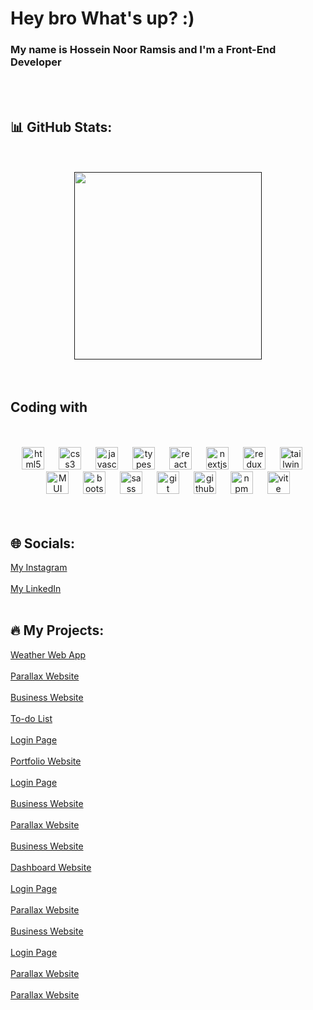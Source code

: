<h1 align="left">Hey bro What's up? :)</h1>
<h3>My name is Hossein Noor Ramsis and I'm a Front-End Developer</h3>
<br />
<br />

###

<h2>📊 GitHub Stats:</h1>
<br />
<br />
<div align="center">
<a href=""><img height="300px" src="https://github-readme-stats.vercel.app/api/top-langs/?username=Hossein-Noor-Ramsis&theme=dark&hide_border=false&include_all_commits=false&count_private=false&layout=compact"></a></br>
</div>
<br />
<br />

###

<h2 align="left">Coding with</h2>

<br />
<br />
<div align="center">
  <img src="https://cdn.jsdelivr.net/gh/devicons/devicon/icons/html5/html5-original.svg" height="36" alt="html5 logo"  />
  <img width="15" />
  <img src="https://cdn.jsdelivr.net/gh/devicons/devicon/icons/css3/css3-original.svg" height="36" alt="css3 logo"  />
  <img width="15" />
  <img src="https://cdn.jsdelivr.net/gh/devicons/devicon/icons/javascript/javascript-original.svg" height="36" alt="javascript logo"  />
  <img width="15" />
  <img src="https://cdn.jsdelivr.net/gh/devicons/devicon/icons/typescript/typescript-original.svg" height="36" alt="typescript logo"  />
  <img width="15" />
  <img src="https://cdn.jsdelivr.net/gh/devicons/devicon/icons/react/react-original.svg" height="36" alt="react logo"  />
  <img width="15" />
  <img src="https://cdn.jsdelivr.net/gh/devicons/devicon/icons/nextjs/nextjs-original.svg" height="36" alt="nextjs logo"  /> 
  <img width="15" /> 
  <img src="https://cdn.jsdelivr.net/gh/devicons/devicon/icons/redux/redux-original.svg" height="36" alt="redux logo"  />
  <img width="15" />
  <img src="https://cdn.simpleicons.org/tailwindcss/06B6D4" height="36" alt="tailwindcss logo"  />
  <img width="15" />
  <img src="https://user-images.githubusercontent.com/25181517/189716630-fe6c084c-6c66-43af-aa49-64c8aea4a5c2.png" height="36" alt="MUI"  />
  <img width="15" />
  <img src="https://skillicons.dev/icons?i=bootstrap" height="36" alt="bootstrap logo"  />
  <img width="15" />
  <img src="https://cdn.jsdelivr.net/gh/devicons/devicon/icons/sass/sass-original.svg" height="36" alt="sass logo"  />
  <img width="15" />
  <img src="https://cdn.jsdelivr.net/gh/devicons/devicon/icons/git/git-original.svg" height="36" alt="git logo"  />
  <img width="15" />
  <img src="https://skillicons.dev/icons?i=github" height="36" alt="github logo"  />
  <img width="15" />
  <img src="https://cdn.jsdelivr.net/gh/devicons/devicon/icons/npm/npm-original-wordmark.svg" height="36" alt="npm logo"  />
  <img width="15" />
  <img src="https://github-production-user-asset-6210df.s3.amazonaws.com/62091613/261395532-b40892ef-efb8-4b0e-a6b5-d1cfc2f3fc35.png" height="36" alt="vite"  />
</div>
<br />
<br />

###

<h2>🌐 Socials:</h1>
<a href="https://www.instagram.com/hossein_noor_ramsis">My Instagram</a><br/><br/>
<a href="https://www.linkedin.com/in/hossein-noor-ramsis">My LinkedIn</a>
<br />
<br />

###

<h2>🔥 My Projects:</h1>
<a href="https://c-1-hossein-noor-ramsis-projects.vercel.app">Weather Web App</a><br/><br/>
<a href="https://hossein-noor-ramsis.github.io/D-8/">Parallax Website</a><br /><br/>
<a href="https://hossein-noor-ramsis.github.io/D-6/">Business Website</a><br /><br/>
<a href="https://hossein-noor-ramsis.github.io/E-5/">To-do List</a><br /><br/>
<a href="https://hossein-noor-ramsis.github.io/E-7/">Login Page</a><br /><br/>
<a href="https://hossein-noor-ramsis.github.io/D-2/">Portfolio Website</a><br /><br/>
<a href="https://hossein-noor-ramsis.github.io/E-3/">Login Page</a><br /><br/>
<a href="https://hossein-noor-ramsis.github.io/D-3/">Business Website</a><br /><br/>
<a href="https://hossein-noor-ramsis.github.io/D-7/">Parallax Website</a><br /><br/>
<a href="https://hossein-noor-ramsis.github.io/D-1/">Business Website</a><br /><br/>
<a href="https://hossein-noor-ramsis.github.io/D-4/">Dashboard Website</a><br /><br/>
<a href="https://hossein-noor-ramsis.github.io/E-2/">Login Page</a><br /><br/>
<a href="https://hossein-noor-ramsis.github.io/E-10/">Parallax Website</a><br /><br/>
<a href="https://hossein-noor-ramsis.github.io/E-1/">Business Website</a><br /><br/>
<a href="https://hossein-noor-ramsis.github.io/E-4/">Login Page</a><br /><br/>
<a href="https://hossein-noor-ramsis.github.io/E-9/">Parallax Website</a><br /><br/>
<a href="https://hossein-noor-ramsis.github.io/E-8/">Parallax Website</a><br /><br/>
<br />
<br />
